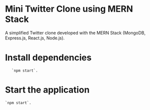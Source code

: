 # Mini Twitter Clone using MERN Stack

A simplified Twitter clone developed with the MERN Stack (MongoDB, Express.js, React.js, Node.js).


# Install dependencies
       `npm start`.
   

# Start the application

    `npm start`.

